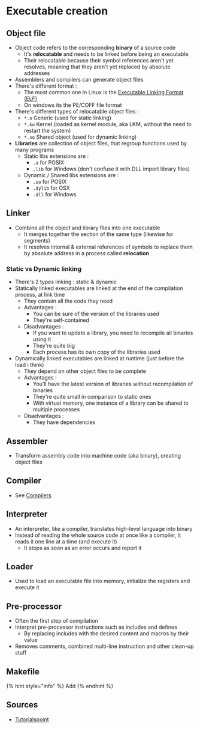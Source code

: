 # Executable creation

## Object file

* Object code refers to the corresponding **binary** of a source code
  * It's **relocatable** and needs to be linked before being an executable
  * Their relocatable because their symbol references aren't yet resolves, meaning that they aren't yet replaced by absolute addresses
* Assemblers and compilers can generate object files
* There's different format :
  * The most common one in Linux is the [Executable Linking Format \(ELF\)](https://zcugni.gitbook.io/notes/languages/general-concepts/elf-files)
  * On windows its the PE/COFF file format
* There's different types of relocatable object files :
  * `*.o` Generic \(used for static linking\)
  * `*.ko` Kernel \(loaded as kernel module, aka LKM, without the need to restart the system\)
  * `*.so` Shared object \(used for dynamic linking\)
* **Libraries** are collection of object files, that regroup functions used by many programs
  * Static libs extensions are :
    * `.a` for POSIX
    * `.lib` for Windows \(don't confuse it with DLL import library files\)
  * Dynamic / Shared libs extensions are :
    * `.so` for POSIX
    * `.dylib` for OSX
    * `.dll` for Windows

## Linker

* Combine all the object and library files into one executable
  * It merges together the section of the same type \(likewise for segments\)
  * It resolves internal & external references of symbols to replace them by absolute address in a process called **relocation**

### Static vs Dynamic linking

* There's 2 types linking :  static &  dynamic
* Statically linked executables are linked at the end of the compilation process, at link time
  * They contain all the code they need
  * Advantages :
    * You can be sure of the version of the libraries used
    * They're self-contained
  * Disadvantages :
    * If you want to update a library, you need to recompile all binaries using it
    * They're quite big
    * Each process has its own copy of the libraries used
* Dynamically linked executables are linked at runtime \(just before the load i think\)
  * They depend on other object files to be complete
  * Advantages :
    * You'll have the latest version of libraries without recompilation of binaries
    * They're quite small in comparison to static ones
    * With virtual memory, one instance of a library can be shared to multiple processes
  * Disadvantages :
    * They have dependencies

## Assembler

* Transform assembly code into machine code \(aka binary\), creating object files

## Compiler

* See [Compilers](https://zcugni.gitbook.io/notes/languages/compilers)

## Interpreter

* An interpreter, like a compiler, translates high-level language into binary
* Instead of reading the whole source code at once like a compiler, it reads it one line at a time \(and execute it\)
  * It stops as soon as an error occurs and report it

## Loader

* Used to load an executable file into memory, initialize the registers and execute it

## Pre-processor

* Often the first step of compilation
* Interpret pre-processor instructions such as includes and defines
  * By replacing includes with the desired content and macros by their value
* Removes comments, combined multi-line instruction and other clean-up stuff

## Makefile

{% hint style="info" %}
Add
{% endhint %}

## Sources

* [Tutorialspoint](https://www.tutorialspoint.com/compiler_design/index.htm)

